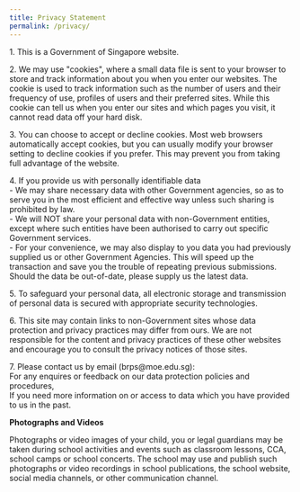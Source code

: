 ```yaml
---
title: Privacy Statement
permalink: /privacy/
---
```

<p>1. This is a Government of Singapore website.</p>
<p>2. We may use "cookies", where a small data file is sent to your browser to store and track information about you when you enter our websites. The cookie is used to track information such as the number of users and their frequency of use, profiles of users and their preferred sites. While this cookie can tell us when you enter our sites and which pages you visit, it cannot read data off your hard disk.</p>
<p>3. You can choose to accept or decline cookies. Most web browsers automatically accept cookies, but you can usually modify your browser setting to decline cookies if you prefer. This may prevent you from taking full advantage of the website.</p>
<p>4. If you provide us with personally identifiable data<br />- We may share necessary data with other Government agencies, so as to serve you in the most efficient and effective way unless such sharing is prohibited by law.<br />- We will NOT share your personal data with non-Government entities, except where such entities have been authorised to carry out specific Government services.<br />- For your convenience, we may also display to you data you had previously supplied us or other Government Agencies. This will speed up the transaction and save you the trouble of repeating previous submissions. Should the data be out-of-date, please supply us the latest data.</p>
<p>5. To safeguard your personal data, all electronic storage and transmission of personal data is secured with appropriate security technologies.</p>
<p>6. This site may contain links to non-Government sites whose data protection and privacy practices may differ from ours. We are not responsible for the content and privacy practices of these other websites and encourage you to consult the privacy notices of those sites.</p>
<p>7. Please contact us by email (brps@moe.edu.sg):<br />For any enquires or feedback on our data protection policies and procedures,<br />If you need more information on or access to data which you have provided to us in the past.</p>
<p><strong>Photographs and Videos</strong></p>
<p>Photographs or video images of your child, you or legal guardians may be taken during school activities and events such as classroom lessons, CCA, school camps or school concerts. The school may use and publish such photographs or video recordings in school publications, the school website, social media channels, or other communication channel.</p>